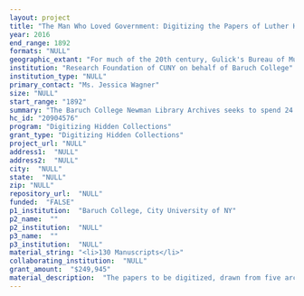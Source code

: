```yaml
--- 
layout: project 
title: "The Man Who Loved Government: Digitizing the Papers of Luther Halsey Gulick III, a Pioneer of Public Administration and Scientific Management"
year: 2016
end_range: 1892
formats: "NULL"
geographic_extant: "For much of the 20th century, Gulick's Bureau of Municipal Research and Institute of Public Administration investigated government operations in New York and hundreds of other municipalities in virtually every state in the nation, and many countries around the globe, including trouble spots like Egypt, Syria, Iran, Taiwan and Vietnam."
institution: "Research Foundation of CUNY on behalf of Baruch College"
institution_type: "NULL"
primary_contact: "Ms. Jessica Wagner"
size: "NULL"
start_range: "1892"
summary: "The Baruch College Newman Library Archives seeks to spend 24 months digitizing much of the long-overlooked papers of Luther Halsey Gulick III (1892-1993), called the leading reformer of the 20th Century. From the groundbreaking Bureau of Municipal Research and Institute of Public Administration, Gulick put his managerial genius at the service of good government, overthrowing political bosses, reorganizing Franklin Roosevelt's White House, mobilizing production for WWII, securing the peace, and modernizing the nation's municipalities. The hundreds of boxes of his manuscripts, speeches, reports, photographs, maps, charts, and ephemera constitute the unique archive of a visionary who believed in the power of government to do good and pioneered the science and art of implementing policy -- a vital message today. It significantly complements collections at Presidential libraries and other leading repositories, and will make historically critical material easily accessible for the first time to our School of Public Affairs and scholars."
hc_id: "20904576"
program: "Digitizing Hidden Collections"
grant_type: "Digitizing Hidden Collections"
project_url: "NULL"
address1:  "NULL"
address2:  "NULL"
city:  "NULL"
state:  "NULL"
zip: "NULL"
repository_url:  "NULL"
funded:  "FALSE"
p1_institution:  "Baruch College, City University of NY"
p2_name:  ""
p2_institution:  "NULL"
p3_name:  ""
p3_institution:  "NULL"
material_string: "<li>130 Manuscripts</li>"
collaborating_institution:  "NULL"
grant_amount:  "$249,945"
material_description:  "The papers to be digitized, drawn from five archival series, document the extraordinary career of a social scientist who revolutionized government worldwide. A military statistician for President Woodrow Wilson and protégé of historian Charles Beard at the groundbreaking New York Bureau of Municipal Research (BMR) and its Training School for Public Service, along with classmate Robert Moses, Gulick became the leading theoretician of public administration through the New Deal, World War II, and postwar modernization, as revealed by personal correspondence and manuscripts. With early backers like Andrew Carnegie, John D. Rockefeller Jr., and Mrs. E.H. Harriman, the BMR innovated ways of making government more honest, accountable, professional, and effective, introducing audits and budgets through civic exhibits that enlightened an eager citizenry. Gulick, an immigrant son of missionaries in Imperial Meiji Japan, was soon running the Bureau and, for much of the 20th century, its successor, the hugely influential Institute of Public Administration which innovated scientific management and investigated government operations worldwide, from the Shah's Iran to Nasser's Egypt, struggling Calcutta, and embattled Vietnam. At home, Gulick was drafted by FDR to help centralize the dysfunctional executive branch, as well as mobilize war production, refugee relief, and peacetime redeployment. Some of the most important records concern Gulick's missions to vanquished Germany and Japan, accompanying President Truman to the Potsdam conference with Churchill and Stalin, and cataloguing the evidence against Nazi leaders at Nuremberg. After the war, he led the modernization of New York City's government, serving as the first City Administrator and becoming celebrated for separating the functions of management from policy. When the IPA closed in 2003, Baruch was deeded its papers, including 217 boxes of Gulick's once-secret wartime reports, speech drafts, diaries, expense accounts, itineraries -- even laundry lists. We have selected a comprehensive portion for digitization."
---
```

